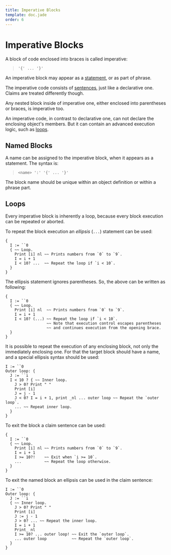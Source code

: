 ```yaml
---
title: Imperative Blocks
template: doc.jade
order: 6
---
```


Imperative Blocks
=================
<!--
Copyright (C) 2010-2013 Ruslan Lopatin.
Permission is granted to copy, distribute and/or modify this document
under the terms of the GNU Free Documentation License, Version 1.3
or any later version published by the Free Software Foundation;
with no Invariant Sections, no Front-Cover Texts, and no Back-Cover Texts.
A copy of the license is included in the section entitled "GNU
Free Documentation License".
-->

A block of code enclosed into braces is called imperative:

> `'{' ... '}'`

An imperative block may appear as a [statement](statements.html), or as part of
phrase.

The imperative code consists of [sentences](index.html), just like a declarative
one. Claims are treated differently though.

Any nested block inside of imperative one, either enclosed into parentheses or
braces, is imperative too.

An imperative code, in contrast to declarative one, can not declare the
enclosing object's members. But it can contain an advanced execution logic, such
as [loops](#loops).


Named Blocks
------------

A name can be assigned to the imperative block, when it appears as a statement.
The syntax is:

> `<name> ':' '{' ... '}'`

The block name should be unique within an object definition or within a phrase
part.


Loops
-----

Every imperative block is inherently a loop, because every block execution can
be repeated or aborted.

To repeat the block execution an _ellipsis_ (`...`) statement can be used:
```o42a
{
  I := ``0
  { ~~ Loop.
    Print [i] nl ~~ Prints numbers from `0` to `9`.
    I = i + 1
    I < 10? ...  ~~ Repeat the loop if `i < 10`.
  }
}
```

The ellipsis statement ignores parentheses. So, the above can be written as
following:
```o42a
{
  I := ``0
  { ~~ Loop.
    Print [i] nl  ~~ Prints numbers from `0` to `9`.
    I = i + 1
    I < 10? (...) ~~ Repeat the loop if `i < 10`.
                  ~~ Note that execution control escapes parentheses
                  ~~ and continues execution from the opening brace.
  }
}
```

It is possible to repeat the execution of any enclosing block, not only the
immediately enclosing one. For that the target block should have a name, and a
special ellipsis syntax should be used:
```o42a
I := ``0
Outer loop: {
  J := ``i
  I < 10 ? { ~~ Inner loop.
    J > 0? Print " "
    Print [i]
    J = j - 1
    J < 0? I = i + 1, print _nl ... outer loop ~~ Repeat the `outer loop`.
    ... ~~ Repeat inner loop.
  }
}
```

To exit the block a claim sentence can be used:
```o42a
{
  I := ``0
  { ~~ Loop.
    Print [i] nl ~~ Prints numbers from `0` to `9`.
    I = i + 1
    I >= 10?!    ~~ Exit when `i >= 10`.
    ...          ~~ Repeat the loop otherwise.
  }
}
```

To exit the named block an ellipsis can be used in the claim sentence:
```o42a
I := ``0
Outer loop: {
  J := ``i
  { ~~ Inner loop.
    J > 0? Print " "
    Print [i]
    J := j - 1
    J > 0? ... ~~ Repeat the inner loop.
    I = i + 1
    Print_ nl
    I >= 10? ... outer loop! ~~ Exit the `outer loop`.
    ... outer loop           ~~ Repeat the `outer loop`.
  }
}
```
